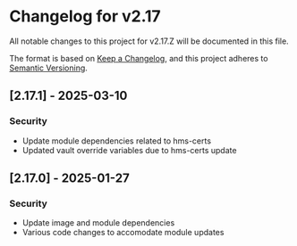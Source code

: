 # Changelog for v2.17

All notable changes to this project for v2.17.Z will be documented in this file.

The format is based on [Keep a Changelog](https://keepachangelog.com/en/1.0.0/),
and this project adheres to [Semantic Versioning](https://semver.org/spec/v2.0.0.html).

## [2.17.1] - 2025-03-10

### Security

- Update module dependencies related to hms-certs
- Updated vault override variables due to hms-certs update

## [2.17.0] - 2025-01-27

### Security

- Update image and module dependencies
- Various code changes to accomodate module updates

